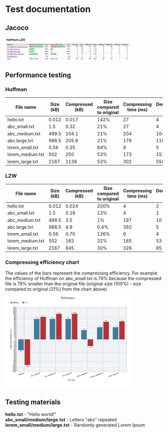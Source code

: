 # Test documentation

## Jacoco

<img src=https://github.com/mmatila/Huffman-LZW/blob/main/Documentation/images/jacoco_final.png width=400 />  

## 

## Performance testing  

### Huffman

|  **File name** | **Size (kB)** | **Compressed (kB)** | **Size compared to original** | **Compressing time (ms)** | **Decompressing time (ms)** |
| --- | --- | --- | --- | --- | --- |
|  hello.txt | 0.012 | 0.017 | 142% | 27 | 4 |
|  abc_small.txt | 1.5 | 0.32 | 21% | 27 | 4 |
|  abc_medium.txt | 499.5 | 104.1 | 21% | 204 | 104 |
|  abc.large.txt | 988.5 | 205.9 | 21% | 179 | 116 |
|  lorem_small.txt | 0.56 | 0.35 | 64% | 9 | 5 |
|  lorem_medium.txt | 502 | 250 | 53% | 173 | 151 |
|  lorem_large.txt | 2167 | 1138 | 53% | 302 | 550 |

### LZW

|  **File name** | **Size (kB)** | **Compressed (kB)** | **Size compared to original** | **Compressing time (ms)** | **Decompressing time (ms)** |
| --- | --- | --- | --- | --- | --- |
|  hello.txt | 0.012 | 0.024 | 200% | 4 | 2 |
|  abc_small.txt | 1.5 | 0.19 | 13% | 4 | 1 |
|  abc_medium.txt | 499.5 | 3.5 | 1% | 197 | 10 |
|  abc.large.txt | 988.5 | 4.9 | 0.4% | 392 | 5 |
|  lorem_small.txt | 0.56 | 0.70 | 126% | 6 | 4 |
|  lorem_medium.txt | 502 | 163 | 32% | 165 | 53 |
|  lorem_large.txt | 2167 | 645 | 30% | 326 | 85 |

### Compressing efficiency chart  

The values of the bars represent the compressing efficiency. For example the efficiency of Huffman on abc_small.txt is 79% because the compressed file is 79% smaller than
the original file (original size (100%) - size compared to original (21%) from the chart above)  

<img src=https://github.com/mmatila/Huffman-LZW/blob/main/Documentation/images/chart.png width=400 />  

## Testing materials  

**hello.txt** - "Hello world!"  
**abc_small/medium/large.txt** - Letters "abc" repeated  
**lorem_small/medium/large.txt** - Randomly generated Lorem Ipsum
